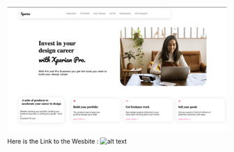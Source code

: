 ![alt text](./strp.png)


Here is the Link to the Wesbite : ![alt text](https://melodic-mandazi-a8e10b.netlify.app)

